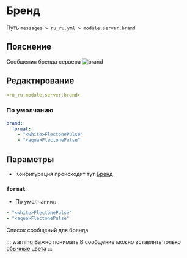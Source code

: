 # Бренд
Путь `messages > ru_ru.yml > module.server.brand`

## Пояснение
Сообщения бренда сервера
![brand](/brand.png)

## Редактирование
```yaml
<ru_ru.module.server.brand>
```

### По умолчанию
```yaml
brand:
  format:
    - "<white>FlectonePulse"
    - "<aqua>FlectonePulse"
```

## Параметры

- Конфигурация происходит тут [Бренд](/ru/config/module/server/brand/)

### `format`
- По умолчанию:
```yaml
- "<white>FlectonePulse"
- "<aqua>FlectonePulse"
```

Список сообщений для бренда

::: warning Важно понимать
В сообщение можно вставлять только [обычные цвета](#доступные-цвета)
:::

<!--@include: @/ru/parts/color.md-->

